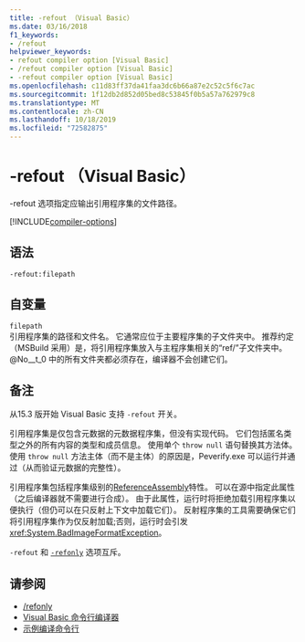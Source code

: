 ```yaml
---
title: -refout （Visual Basic）
ms.date: 03/16/2018
f1_keywords:
- /refout
helpviewer_keywords:
- refout compiler option [Visual Basic]
- /refout compiler option [Visual Basic]
- -refout compiler option [Visual Basic]
ms.openlocfilehash: c11d83ff37da41faa3dc6b66a87e2c52c5f6c7ac
ms.sourcegitcommit: 1f12db2d852d05bed8c53845f0b5a57a762979c8
ms.translationtype: MT
ms.contentlocale: zh-CN
ms.lasthandoff: 10/18/2019
ms.locfileid: "72582875"
---
```

# <a name="-refout-visual-basic"></a>-refout （Visual Basic）

-refout 选项指定应输出引用程序集的文件路径。

[!INCLUDE[compiler-options](~/includes/compiler-options.md)]

## <a name="syntax"></a>语法

```console
-refout:filepath
```

## <a name="arguments"></a>自变量

`filepath`  
引用程序集的路径和文件名。 它通常应位于主要程序集的子文件夹中。 推荐约定（MSBuild 采用）是，将引用程序集放入与主程序集相关的“ref/”子文件夹中。 @No__t_0 中的所有文件夹都必须存在，编译器不会创建它们。

## <a name="remarks"></a>备注

从15.3 版开始 Visual Basic 支持 `-refout` 开关。

引用程序集是仅包含元数据的元数据程序集，但没有实现代码。 它们包括匿名类型之外的所有内容的类型和成员信息。 使用单个 `throw null` 语句替换其方法体。 使用 `throw null` 方法主体（而不是主体）的原因是，Peverify.exe 可以运行并通过（从而验证元数据的完整性）。

引用程序集包括程序集级别的[ReferenceAssembly](xref:System.Runtime.CompilerServices.ReferenceAssemblyAttribute)特性。 可以在源中指定此属性（之后编译器就不需要进行合成）。 由于此属性，运行时将拒绝加载引用程序集以便执行（但仍可以在只反射上下文中加载它们）。 反射程序集的工具需要确保它们将引用程序集作为仅反射加载;否则，运行时会引发 <xref:System.BadImageFormatException>。

`-refout` 和 [`-refonly`](refonly-compiler-option.md) 选项互斥。

## <a name="see-also"></a>请参阅

- [/refonly](refonly-compiler-option.md)
- [Visual Basic 命令行编译器](index.md)
- [示例编译命令行](sample-compilation-command-lines.md)
